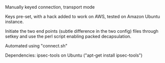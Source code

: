 Manually keyed connection, transport mode

Keys pre-set, with a hack added to work on AWS, tested on Amazon Ubuntu instance.

Initiate the two end points (subtle difference in the two config) files through
setkey and use the perl script enabling packed decapsulation.

Automated using "connect.sh"

Dependencies:
    ipsec-tools on Ubuntu ("apt-get install ipsec-tools")
